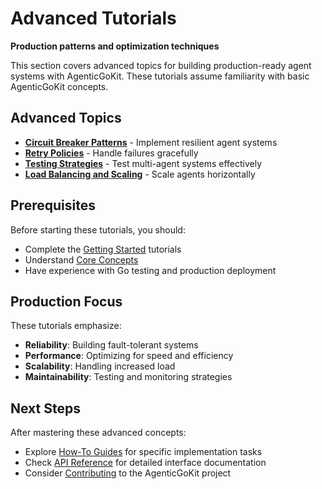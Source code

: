 # Advanced Tutorials

**Production patterns and optimization techniques**

This section covers advanced topics for building production-ready agent systems with AgenticGoKit. These tutorials assume familiarity with basic AgenticGoKit concepts.

## Advanced Topics

- **[Circuit Breaker Patterns](circuit-breaker-patterns.md)** - Implement resilient agent systems
- **[Retry Policies](retry-policies.md)** - Handle failures gracefully
- **[Testing Strategies](testing-strategies.md)** - Test multi-agent systems effectively
- **[Load Balancing and Scaling](load-balancing-scaling.md)** - Scale agents horizontally

## Prerequisites

Before starting these tutorials, you should:

- Complete the [Getting Started](../getting-started/) tutorials
- Understand [Core Concepts](../core-concepts/)
- Have experience with Go testing and production deployment

## Production Focus

These tutorials emphasize:

- **Reliability**: Building fault-tolerant systems
- **Performance**: Optimizing for speed and efficiency
- **Scalability**: Handling increased load
- **Maintainability**: Testing and monitoring strategies

## Next Steps

After mastering these advanced concepts:

- Explore [How-To Guides](../../guides/) for specific implementation tasks
- Check [API Reference](../../reference/) for detailed interface documentation
- Consider [Contributing](../../contributors/) to the AgenticGoKit project